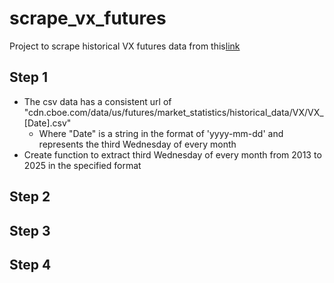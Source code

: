 # scrape_vx_futures

Project to scrape historical VX futures data from this[link](https://www.cboe.com/us/futures/market_statistics/historical_data/)

## Step 1

- The csv data has a consistent url of "cdn.cboe.com/data/us/futures/market_statistics/historical_data/VX/VX_[Date].csv"
    - Where "Date" is a string in the format of 'yyyy-mm-dd' and represents the third Wednesday of every month
- Create function to extract third Wednesday of every month from 2013 to 2025 in the specified format

## Step 2
## Step 3
## Step 4
